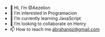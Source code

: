 - 👋 Hi, I’m @Aezelion
- 👀 I’m interested in Programacion
- 🌱 I’m currently learning JavaScript
- 💞️ I’m looking to collaborate on Henry
- 📫 How to reach me abrahanqz@gmail.com

<!---
Aezelion/Aezelion is a ✨ special ✨ repository because its `README.md` (this file) appears on your GitHub profile.
You can click the Preview link to take a look at your changes.
--->
